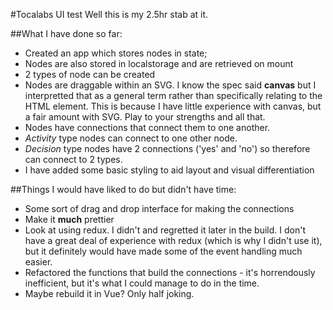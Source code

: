 #Tocalabs UI test
Well this is my 2.5hr stab at it.

##What I have done so far:
* Created an app which stores nodes in state;
* Nodes are also stored in localstorage and are retrieved on mount
* 2 types of node can be created
* Nodes are draggable within an SVG. I know the spec said **canvas** but I interpretted that as a general term rather than specifically relating to the HTML element. This is because I have little experience with canvas, but a fair amount with SVG. Play to your strengths and all that.
* Nodes have connections that connect them to one another.
* *Activity* type nodes can connect to one other node.
* *Decision* type nodes have 2 connections ('yes' and 'no') so therefore can connect to 2 types.
* I have added some basic styling to aid layout and visual differentiation

##Things I would have liked to do but didn't have time:
* Some sort of drag and drop interface for making the connections
* Make it **much** prettier
* Look at using redux. I didn't and regretted it later in the build. I don't have a great deal of experience with redux (which is why I didn't use it), but it definitely would have made some of the event handling much easier.
* Refactored the functions that build the connections - it's horrendously inefficient, but it's what I could manage to do in the time.
* Maybe rebuild it in Vue? Only half joking.